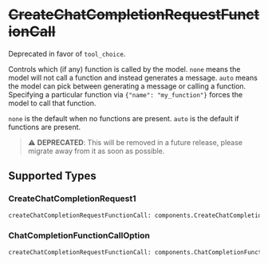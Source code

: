 # ~~CreateChatCompletionRequestFunctionCall~~

Deprecated in favor of `tool_choice`.

Controls which (if any) function is called by the model.
`none` means the model will not call a function and instead generates a message.
`auto` means the model can pick between generating a message or calling a function.
Specifying a particular function via `{"name": "my_function"}` forces the model to call that function.

`none` is the default when no functions are present. `auto` is the default if functions are present.


> :warning: **DEPRECATED**: This will be removed in a future release, please migrate away from it as soon as possible.


## Supported Types

### CreateChatCompletionRequest1

```python
createChatCompletionRequestFunctionCall: components.CreateChatCompletionRequest1 = /* values here */
```

### ChatCompletionFunctionCallOption

```python
createChatCompletionRequestFunctionCall: components.ChatCompletionFunctionCallOption = /* values here */
```


